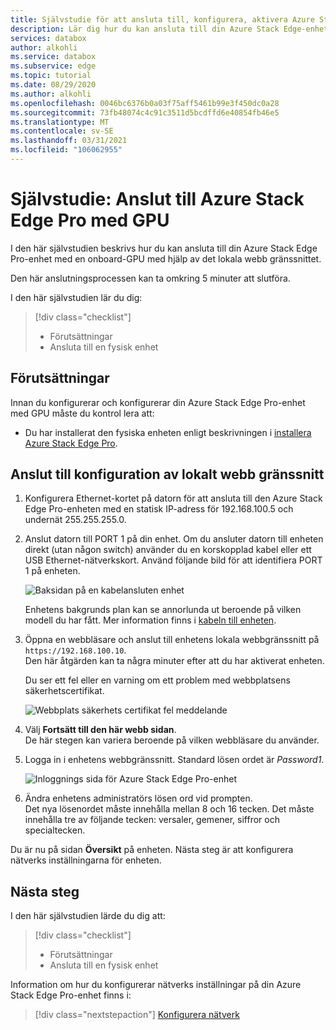 ```yaml
---
title: Självstudie för att ansluta till, konfigurera, aktivera Azure Stack Edge Pro-enhet med GPU i Azure Portal | Microsoft Docs
description: Lär dig hur du kan ansluta till din Azure Stack Edge-enhet med en onboard-GPU med hjälp av det lokala webb gränssnittet.
services: databox
author: alkohli
ms.service: databox
ms.subservice: edge
ms.topic: tutorial
ms.date: 08/29/2020
ms.author: alkohli
ms.openlocfilehash: 0046bc6376b0a03f75aff5461b99e3f450dc0a28
ms.sourcegitcommit: 73fb48074c4c91c3511d5bcdffd6e40854fb46e5
ms.translationtype: MT
ms.contentlocale: sv-SE
ms.lasthandoff: 03/31/2021
ms.locfileid: "106062955"
---
```

# <a name="tutorial-connect-to-azure-stack-edge-pro-with-gpu"></a>Självstudie: Anslut till Azure Stack Edge Pro med GPU

I den här självstudien beskrivs hur du kan ansluta till din Azure Stack Edge Pro-enhet med en onboard-GPU med hjälp av det lokala webb gränssnittet.

Den här anslutningsprocessen kan ta omkring 5 minuter att slutföra.

I den här självstudien lär du dig:

> [!div class="checklist"]
>
> * Förutsättningar
> * Ansluta till en fysisk enhet


## <a name="prerequisites"></a>Förutsättningar

Innan du konfigurerar och konfigurerar din Azure Stack Edge Pro-enhet med GPU måste du kontrol lera att:

* Du har installerat den fysiska enheten enligt beskrivningen i [installera Azure Stack Edge Pro](azure-stack-edge-gpu-deploy-install.md).


## <a name="connect-to-the-local-web-ui-setup"></a>Anslut till konfiguration av lokalt webb gränssnitt

1. Konfigurera Ethernet-kortet på datorn för att ansluta till den Azure Stack Edge Pro-enheten med en statisk IP-adress för 192.168.100.5 och undernät 255.255.255.0.

2. Anslut datorn till PORT 1 på din enhet. Om du ansluter datorn till enheten direkt (utan någon switch) använder du en korskopplad kabel eller ett USB Ethernet-nätverkskort. Använd följande bild för att identifiera PORT 1 på enheten.

    ![Baksidan på en kabelansluten enhet](./media/azure-stack-edge-gpu-deploy-install/ase-two-pci-slots.png)

    Enhetens bakgrunds plan kan se annorlunda ut beroende på vilken modell du har fått. Mer information finns i [kabeln till enheten](azure-stack-edge-gpu-deploy-install.md#cable-the-device).


3. Öppna en webbläsare och anslut till enhetens lokala webbgränssnitt på `https://192.168.100.10`.  
    Den här åtgärden kan ta några minuter efter att du har aktiverat enheten.

    Du ser ett fel eller en varning om ett problem med webbplatsens säkerhetscertifikat. 
   
    ![Webbplats säkerhets certifikat fel meddelande](./media/azure-stack-edge-deploy-connect-setup-activate/image2.png)

4. Välj **Fortsätt till den här webb sidan**.  
    De här stegen kan variera beroende på vilken webbläsare du använder.

5. Logga in i enhetens webbgränssnitt. Standard lösen ordet är *Password1*. 
   
    ![Inloggnings sida för Azure Stack Edge Pro-enhet](./media/azure-stack-edge-deploy-connect-setup-activate/image3.png)

6. Ändra enhetens administratörs lösen ord vid prompten.  
    Det nya lösenordet måste innehålla mellan 8 och 16 tecken. Det måste innehålla tre av följande tecken: versaler, gemener, siffror och specialtecken.

Du är nu på sidan **Översikt** på enheten. Nästa steg är att konfigurera nätverks inställningarna för enheten.


## <a name="next-steps"></a>Nästa steg

I den här självstudien lärde du dig att:

> [!div class="checklist"]
> * Förutsättningar
> * Ansluta till en fysisk enhet


Information om hur du konfigurerar nätverks inställningar på din Azure Stack Edge Pro-enhet finns i:

> [!div class="nextstepaction"]
> [Konfigurera nätverk](./azure-stack-edge-gpu-deploy-configure-network-compute-web-proxy.md)
